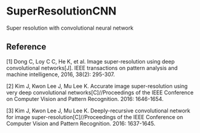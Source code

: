 # SuperResolutionCNN
Super resolution with convolutional neural network

## Reference

[1] Dong C, Loy C C, He K, et al. Image super-resolution using deep convolutional networks[J]. IEEE transactions on pattern analysis and machine intelligence, 2016, 38(2): 295-307.

[2] Kim J, Kwon Lee J, Mu Lee K. Accurate image super-resolution using very deep convolutional networks[C]//Proceedings of the IEEE Conference on Computer Vision and Pattern Recognition. 2016: 1646-1654.

[3] Kim J, Kwon Lee J, Mu Lee K. Deeply-recursive convolutional network for image super-resolution[C]//Proceedings of the IEEE Conference on Computer Vision and Pattern Recognition. 2016: 1637-1645.


